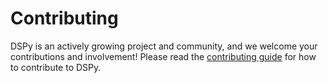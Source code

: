 # Contributing

DSPy is an actively growing project and community, and we welcome your contributions and involvement! Please read the
[contributing guide](https://github.com/stanfordnlp/dspy/blob/main/CONTRIBUTING.md) for how to contribute to DSPy.


